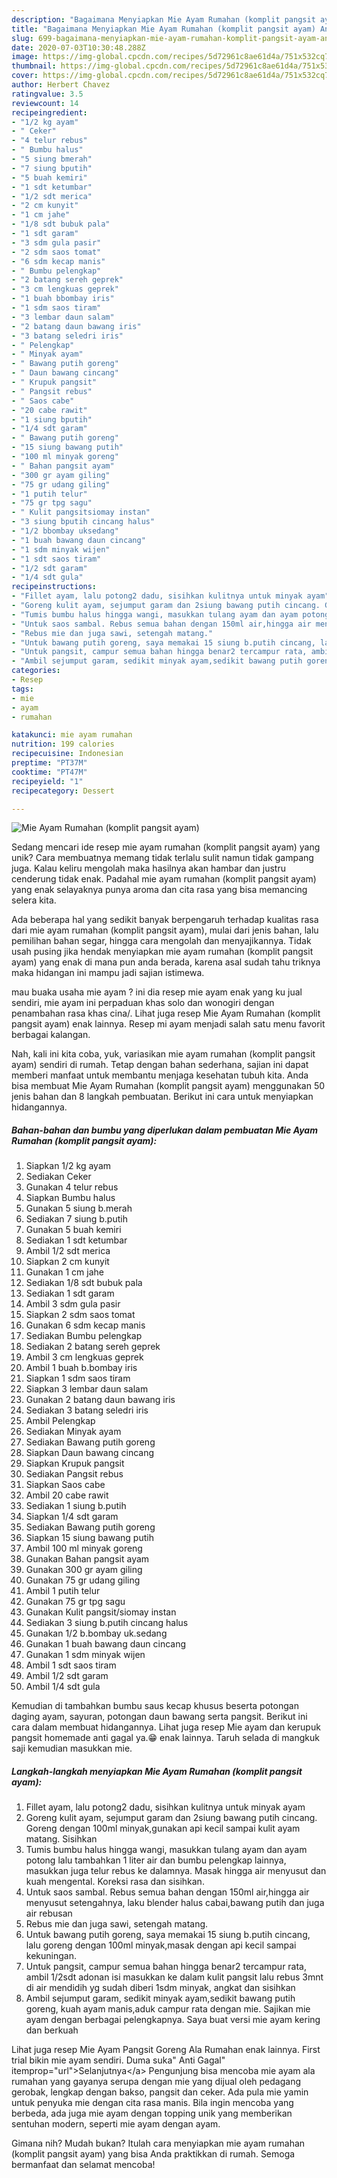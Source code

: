 ```yaml
---
description: "Bagaimana Menyiapkan Mie Ayam Rumahan (komplit pangsit ayam) Anti Gagal"
title: "Bagaimana Menyiapkan Mie Ayam Rumahan (komplit pangsit ayam) Anti Gagal"
slug: 699-bagaimana-menyiapkan-mie-ayam-rumahan-komplit-pangsit-ayam-anti-gagal
date: 2020-07-03T10:30:48.288Z
image: https://img-global.cpcdn.com/recipes/5d72961c8ae61d4a/751x532cq70/mie-ayam-rumahan-komplit-pangsit-ayam-foto-resep-utama.jpg
thumbnail: https://img-global.cpcdn.com/recipes/5d72961c8ae61d4a/751x532cq70/mie-ayam-rumahan-komplit-pangsit-ayam-foto-resep-utama.jpg
cover: https://img-global.cpcdn.com/recipes/5d72961c8ae61d4a/751x532cq70/mie-ayam-rumahan-komplit-pangsit-ayam-foto-resep-utama.jpg
author: Herbert Chavez
ratingvalue: 3.5
reviewcount: 14
recipeingredient:
- "1/2 kg ayam"
- " Ceker"
- "4 telur rebus"
- " Bumbu halus"
- "5 siung bmerah"
- "7 siung bputih"
- "5 buah kemiri"
- "1 sdt ketumbar"
- "1/2 sdt merica"
- "2 cm kunyit"
- "1 cm jahe"
- "1/8 sdt bubuk pala"
- "1 sdt garam"
- "3 sdm gula pasir"
- "2 sdm saos tomat"
- "6 sdm kecap manis"
- " Bumbu pelengkap"
- "2 batang sereh geprek"
- "3 cm lengkuas geprek"
- "1 buah bbombay iris"
- "1 sdm saos tiram"
- "3 lembar daun salam"
- "2 batang daun bawang iris"
- "3 batang seledri iris"
- " Pelengkap"
- " Minyak ayam"
- " Bawang putih goreng"
- " Daun bawang cincang"
- " Krupuk pangsit"
- " Pangsit rebus"
- " Saos cabe"
- "20 cabe rawit"
- "1 siung bputih"
- "1/4 sdt garam"
- " Bawang putih goreng"
- "15 siung bawang putih"
- "100 ml minyak goreng"
- " Bahan pangsit ayam"
- "300 gr ayam giling"
- "75 gr udang giling"
- "1 putih telur"
- "75 gr tpg sagu"
- " Kulit pangsitsiomay instan"
- "3 siung bputih cincang halus"
- "1/2 bbombay uksedang"
- "1 buah bawang daun cincang"
- "1 sdm minyak wijen"
- "1 sdt saos tiram"
- "1/2 sdt garam"
- "1/4 sdt gula"
recipeinstructions:
- "Fillet ayam, lalu potong2 dadu, sisihkan kulitnya untuk minyak ayam"
- "Goreng kulit ayam, sejumput garam dan 2siung bawang putih cincang. Goreng dengan 100ml minyak,gunakan api kecil sampai kulit ayam matang. Sisihkan"
- "Tumis bumbu halus hingga wangi, masukkan tulang ayam dan ayam potong lalu tambahkan 1 liter air dan bumbu pelengkap lainnya, masukkan juga telur rebus ke dalamnya. Masak hingga air menyusut dan kuah mengental. Koreksi rasa dan sisihkan."
- "Untuk saos sambal. Rebus semua bahan dengan 150ml air,hingga air menyusut setengahnya, laku blender halus cabai,bawang putih dan juga air rebusan"
- "Rebus mie dan juga sawi, setengah matang."
- "Untuk bawang putih goreng, saya memakai 15 siung b.putih cincang, lalu goreng dengan 100ml minyak,masak dengan api kecil sampai kekuningan."
- "Untuk pangsit, campur semua bahan hingga benar2 tercampur rata, ambil 1/2sdt adonan isi masukkan ke dalam kulit pangsit lalu rebus 3mnt di air mendidih yg sudah diberi 1sdm minyak, angkat dan sisihkan"
- "Ambil sejumput garam, sedikit minyak ayam,sedikit bawang putih goreng, kuah ayam manis,aduk campur rata dengan mie. Sajikan mie ayam dengan berbagai pelengkapnya. Saya buat versi mie ayam kering dan berkuah"
categories:
- Resep
tags:
- mie
- ayam
- rumahan

katakunci: mie ayam rumahan 
nutrition: 199 calories
recipecuisine: Indonesian
preptime: "PT37M"
cooktime: "PT47M"
recipeyield: "1"
recipecategory: Dessert

---
```



![Mie Ayam Rumahan (komplit pangsit ayam)](https://img-global.cpcdn.com/recipes/5d72961c8ae61d4a/751x532cq70/mie-ayam-rumahan-komplit-pangsit-ayam-foto-resep-utama.jpg)

Sedang mencari ide resep mie ayam rumahan (komplit pangsit ayam) yang unik? Cara membuatnya memang tidak terlalu sulit namun tidak gampang juga. Kalau keliru mengolah maka hasilnya akan hambar dan justru cenderung tidak enak. Padahal mie ayam rumahan (komplit pangsit ayam) yang enak selayaknya punya aroma dan cita rasa yang bisa memancing selera kita.

Ada beberapa hal yang sedikit banyak berpengaruh terhadap kualitas rasa dari mie ayam rumahan (komplit pangsit ayam), mulai dari jenis bahan, lalu pemilihan bahan segar, hingga cara mengolah dan menyajikannya. Tidak usah pusing jika hendak menyiapkan mie ayam rumahan (komplit pangsit ayam) yang enak di mana pun anda berada, karena asal sudah tahu triknya maka hidangan ini mampu jadi sajian istimewa.

mau buaka usaha mie ayam ? ini dia resep mie ayam enak yang ku jual sendiri, mie ayam ini perpaduan khas solo dan wonogiri dengan penambahan rasa khas cina/. Lihat juga resep Mie Ayam Rumahan (komplit pangsit ayam) enak lainnya. Resep mi ayam menjadi salah satu menu favorit berbagai kalangan.


Nah, kali ini kita coba, yuk, variasikan mie ayam rumahan (komplit pangsit ayam) sendiri di rumah. Tetap dengan bahan sederhana, sajian ini dapat memberi manfaat untuk membantu menjaga kesehatan tubuh kita. Anda bisa membuat Mie Ayam Rumahan (komplit pangsit ayam) menggunakan 50 jenis bahan dan 8 langkah pembuatan. Berikut ini cara untuk menyiapkan hidangannya.

<!--inarticleads1-->

##### Bahan-bahan dan bumbu yang diperlukan dalam pembuatan Mie Ayam Rumahan (komplit pangsit ayam):

1. Siapkan 1/2 kg ayam
1. Sediakan  Ceker
1. Gunakan 4 telur rebus
1. Siapkan  Bumbu halus
1. Gunakan 5 siung b.merah
1. Sediakan 7 siung b.putih
1. Gunakan 5 buah kemiri
1. Sediakan 1 sdt ketumbar
1. Ambil 1/2 sdt merica
1. Siapkan 2 cm kunyit
1. Gunakan 1 cm jahe
1. Sediakan 1/8 sdt bubuk pala
1. Sediakan 1 sdt garam
1. Ambil 3 sdm gula pasir
1. Siapkan 2 sdm saos tomat
1. Gunakan 6 sdm kecap manis
1. Sediakan  Bumbu pelengkap
1. Sediakan 2 batang sereh geprek
1. Ambil 3 cm lengkuas geprek
1. Ambil 1 buah b.bombay iris
1. Siapkan 1 sdm saos tiram
1. Siapkan 3 lembar daun salam
1. Gunakan 2 batang daun bawang iris
1. Sediakan 3 batang seledri iris
1. Ambil  Pelengkap
1. Sediakan  Minyak ayam
1. Sediakan  Bawang putih goreng
1. Siapkan  Daun bawang cincang
1. Siapkan  Krupuk pangsit
1. Sediakan  Pangsit rebus
1. Siapkan  Saos cabe
1. Ambil 20 cabe rawit
1. Sediakan 1 siung b.putih
1. Siapkan 1/4 sdt garam
1. Sediakan  Bawang putih goreng
1. Siapkan 15 siung bawang putih
1. Ambil 100 ml minyak goreng
1. Gunakan  Bahan pangsit ayam
1. Gunakan 300 gr ayam giling
1. Gunakan 75 gr udang giling
1. Ambil 1 putih telur
1. Gunakan 75 gr tpg sagu
1. Gunakan  Kulit pangsit/siomay instan
1. Sediakan 3 siung b.putih cincang halus
1. Gunakan 1/2 b.bombay uk.sedang
1. Gunakan 1 buah bawang daun cincang
1. Gunakan 1 sdm minyak wijen
1. Ambil 1 sdt saos tiram
1. Ambil 1/2 sdt garam
1. Ambil 1/4 sdt gula


Kemudian di tambahkan bumbu saus kecap khusus beserta potongan daging ayam, sayuran, potongan daun bawang serta pangsit. Berikut ini cara dalam membuat hidangannya. Lihat juga resep Mie ayam dan kerupuk pangsit homemade anti gagal ya.😁 enak lainnya. Taruh selada di mangkuk saji kemudian masukkan mie. 

<!--inarticleads2-->

##### Langkah-langkah menyiapkan Mie Ayam Rumahan (komplit pangsit ayam):

1. Fillet ayam, lalu potong2 dadu, sisihkan kulitnya untuk minyak ayam
1. Goreng kulit ayam, sejumput garam dan 2siung bawang putih cincang. Goreng dengan 100ml minyak,gunakan api kecil sampai kulit ayam matang. Sisihkan
1. Tumis bumbu halus hingga wangi, masukkan tulang ayam dan ayam potong lalu tambahkan 1 liter air dan bumbu pelengkap lainnya, masukkan juga telur rebus ke dalamnya. Masak hingga air menyusut dan kuah mengental. Koreksi rasa dan sisihkan.
1. Untuk saos sambal. Rebus semua bahan dengan 150ml air,hingga air menyusut setengahnya, laku blender halus cabai,bawang putih dan juga air rebusan
1. Rebus mie dan juga sawi, setengah matang.
1. Untuk bawang putih goreng, saya memakai 15 siung b.putih cincang, lalu goreng dengan 100ml minyak,masak dengan api kecil sampai kekuningan.
1. Untuk pangsit, campur semua bahan hingga benar2 tercampur rata, ambil 1/2sdt adonan isi masukkan ke dalam kulit pangsit lalu rebus 3mnt di air mendidih yg sudah diberi 1sdm minyak, angkat dan sisihkan
1. Ambil sejumput garam, sedikit minyak ayam,sedikit bawang putih goreng, kuah ayam manis,aduk campur rata dengan mie. Sajikan mie ayam dengan berbagai pelengkapnya. Saya buat versi mie ayam kering dan berkuah


Lihat juga resep Mie Ayam Pangsit Goreng Ala Rumahan enak lainnya. First trial bikin mie ayam sendiri. Duma suka&#34; Anti Gagal&#34; itemprop=&#34;url&#34;&gt;Selanjutnya&lt;/a&gt; Pengunjung bisa mencoba mie ayam ala rumahan yang gayanya serupa dengan mie yang dijual oleh pedagang gerobak, lengkap dengan bakso, pangsit dan ceker. Ada pula mie yamin untuk penyuka mie dengan cita rasa manis. Bila ingin mencoba yang berbeda, ada juga mie ayam dengan topping unik yang memberikan sentuhan modern, seperti mie ayam dengan ayam. 

Gimana nih? Mudah bukan? Itulah cara menyiapkan mie ayam rumahan (komplit pangsit ayam) yang bisa Anda praktikkan di rumah. Semoga bermanfaat dan selamat mencoba!
